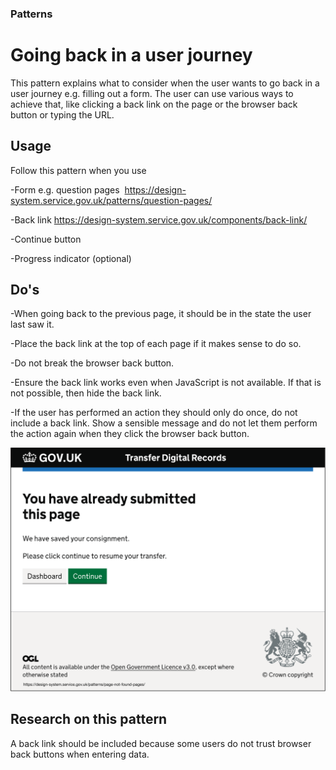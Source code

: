 ### Patterns
# Going back in a user journey
This pattern explains what to consider when the user wants to go back in a user journey e.g. filling out a form. The user can use various ways to achieve that, like clicking a back link on the page or the browser back button or typing the URL.

## Usage
Follow this pattern when you use


-Form e.g. question pages  https://design-system.service.gov.uk/patterns/question-pages/

-Back link https://design-system.service.gov.uk/components/back-link/

-Continue button

-Progress indicator (optional)

## Do's
-When going back to the previous page, it should be in the state the user last saw it. 

-Place the back link at the top of each page if it makes sense to do so. 

-Do not break the browser back button.

-Ensure the back link works even when JavaScript is not available. If that is not possible, then hide the back link.

-If the user has performed an action they should only do once, do not include a back link. Show a sensible message and do not let them perform the action again when they click the browser back button. 

![Sensible message](/images/sensible-message.png "sensible message")

## Research on this pattern
A back link should be included because some users do not trust browser back buttons when entering data. 